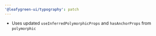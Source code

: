 ```yaml
---
'@leafygreen-ui/typography': patch
---
```


- Uses updated `useInferredPolymorphicProps` and `hasAnchorProps` from `polymorphic`
